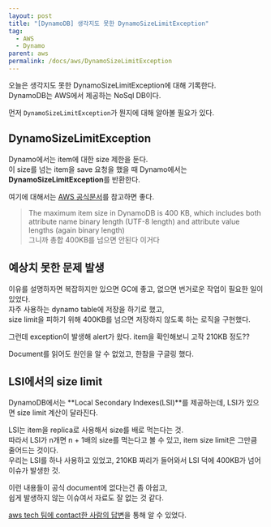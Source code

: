 ```yaml
---
layout: post
title: "[DynamoDB] 생각지도 못한 DynamoSizeLimitException"
tag:
  - AWS
  - Dynamo
parent: aws
permalink: /docs/aws/DynamoSizeLimitException
---
```


오늘은 생각지도 못한 DynamoSizeLimitException에 대해 기록한다.  
DynamoDB는 AWS에서 제공하는 NoSql DB이다.

먼저 `DynamoSizeLimitException`가 뭔지에 대해 알아볼 필요가 있다.

## DynamoSizeLimitException

Dynamo에서는 item에 대한 size 제한을 둔다.  
이 size를 넘는 item을 save 요청을 했을 때 Dynamo에서는 **DynamoSizeLimitException**를 반환한다.  

여기에 대해서는 [AWS 공식문서](https://docs.aws.amazon.com/amazondynamodb/latest/developerguide/Limits.html#limits-items)를 참고하면 좋다.  
> The maximum item size in DynamoDB is 400 KB, which includes both attribute name binary length (UTF-8 length) and attribute value lengths (again binary length)  
> 그니까 총합 400KB를 넘으면 안된다 이거다

## 예상치 못한 문제 발생

이유를 설명하자면 복잡하지만 있으면 GC에 좋고, 없으면 번거로운 작업이 필요한 일이 있었다.  
자주 사용하는 dynamo table에 저장을 하기로 했고,  
size limit을 피하기 위해 400KB를 넘으면 저장하지 않도록 하는 로직을 구현했다.

그런데 exception이 발생해 alert가 왔다.
item을 확인해보니 고작 210KB 정도??

Document를 읽어도 원인을 알 수 없었고, 한참을 구글링 했다.

## LSI에서의 size limit

DynamoDB에서는 **Local Secondary Indexes(LSI)**를 제공하는데, LSI가 있으면 size limit 계산이 달라진다.

LSI는 item을 replica로 사용해서 size를 배로 먹는다는 것.  
따라서 LSI가 n개면 n + 1배의 size를 먹는다고 볼 수 있고, item size limit은 그만큼 줄어드는 것이다.  
우리는 LSI를 하나 사용하고 있었고, 210KB 짜리가 들어와서 LSI 덕에 400KB가 넘어 이슈가 발생한 것.

이런 내용들이 공식 document에 없다는건 좀 아쉽고,  
쉽게 발생하지 않는 이슈여서 자료도 잘 없는 것 같다.


[aws tech 팀에 contact한 사람의 답변](https://stackoverflow.com/questions/33768971/how-to-calculate-dynamodb-item-size-getting-validationerror-400kb-boto)을 통해 알 수 있었다.